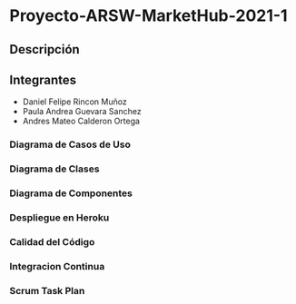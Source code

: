 # Proyecto-ARSW-MarketHub-2021-1
## Descripción
## Integrantes
- Daniel Felipe Rincon Muñoz
- Paula Andrea Guevara Sanchez
- Andres Mateo Calderon Ortega
### Diagrama de Casos de Uso
### Diagrama de Clases
### Diagrama de Componentes
### Despliegue en Heroku
### Calidad del Código
### Integracion Continua
### Scrum Task Plan
